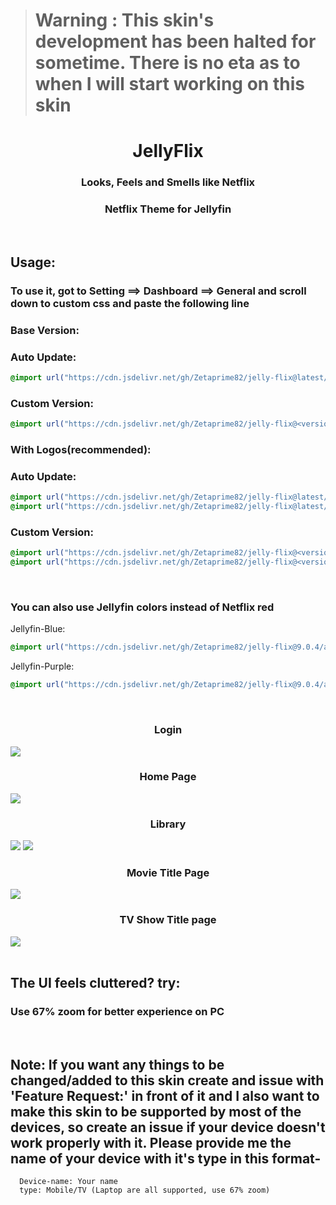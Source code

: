 > # **Warning** : This skin's development has been halted for sometime. There is no eta as to when I will start working on this skin

<div align="center">
<h1>JellyFlix</h1>
<h3>Looks, Feels and Smells like Netflix</h3>
<h3>Netflix Theme for Jellyfin</h3>
</div>
<br>
<h2>Usage:</h2>
<h3> To use it, got to Setting ==> Dashboard ==> General and scroll down to custom css and paste the following line</h3>


<h3>Base Version:</h3>
<h3>Auto Update: </h3>

```css
@import url("https://cdn.jsdelivr.net/gh/Zetaprime82/jelly-flix@latest/default.css");
```

<h3>Custom  Version:</h3>

```css
@import url("https://cdn.jsdelivr.net/gh/Zetaprime82/jelly-flix@<version-number>/default.css");
```

<h3>With Logos(recommended):</h3>
<h3>Auto Update:</h3>

```css
@import url("https://cdn.jsdelivr.net/gh/Zetaprime82/jelly-flix@latest/default.css");
@import url("https://cdn.jsdelivr.net/gh/Zetaprime82/jelly-flix@latest/addons/Logo.css");
```

<h3>Custom Version:</h3>

```css
@import url("https://cdn.jsdelivr.net/gh/Zetaprime82/jelly-flix@<version-number>/default.css");
@import url("https://cdn.jsdelivr.net/gh/Zetaprime82/jelly-flix@<version-number>/addons/Logo.css");
```

<br>
<h3>You can also use Jellyfin colors instead of Netflix red </h3>
Jellyfin-Blue:

```css
@import url("https://cdn.jsdelivr.net/gh/Zetaprime82/jelly-flix@9.0.4/addons/jf-blue.css");
```
Jellyfin-Purple:

```css
@import url("https://cdn.jsdelivr.net/gh/Zetaprime82/jelly-flix@9.0.4/addons/jf-purple.css");
```


<br>
<div class="imagesCont">
  <div class="Login">
    <h3 align="center">Login</h3>
    <img src="https://cdn.jsdelivr.net/gh/Zetaprime82/jelly-flix@main/img/Login.jpg">
  </div>
  <div class="home">
    <h3 align="center">Home Page</h3>
    <img src="https://cdn.jsdelivr.net/gh/Zetaprime82/jelly-flix@main/img/Home.jpg">
  </div>  
  <div class="lib">
    <h3 align="center">Library</h3>
    <img src="https://cdn.jsdelivr.net/gh/Zetaprime82/jelly-flix@main/img/Movies.jpg">
    <img src="https://cdn.jsdelivr.net/gh/Zetaprime82/jelly-flix@main/img/TV%20Shows.jpg">
  </div>
  <div class="titleMov">
    <h3 align="center">Movie Title Page</h3>
    <img src="https://cdn.jsdelivr.net/gh/Zetaprime82/jelly-flix@main/img/Title%20Page-Movie.jpg">
  </div>
  <div class="titleTv">
    <h3 align="center">TV Show Title page</h3>
    <img src="https://cdn.jsdelivr.net/gh/Zetaprime82/jelly-flix@main/img/Title%20Page-TV.jpg">
  </div>
</div>
<br>
<div class="faq">
<h2>The UI feels cluttered? try:</h2><h3>Use 67% zoom for better experience on PC</h3>
</div>
<br>
<div class="note">
  <h2>Note: If you want any things to be changed/added to this skin create and issue with 'Feature Request:' in front of it and I also want to make this skin to be supported by most of the devices, so create an issue if your device doesn't work properly with it. Please provide me the name of your device with it's type in this format-<br></h2>

  ```
    Device-name: Your name
    type: Mobile/TV (Laptop are all supported, use 67% zoom)
  ```
</div>
<br>
